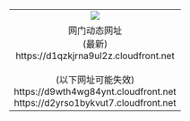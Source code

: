 ﻿<table>
  <tr></tr>
  <tr><td colspan=2 align=center><img src="https://d1qzkjrna9ul2z.cloudfront.net/Up/oGate.jpg" /></td></tr>
  <tr><td colspan=2 align=center>网门动态网址<br/>(最新)
<br>https://d1qzkjrna9ul2z.cloudfront.net
<br/><br/>(以下网址可能失效)
<br>https://d9wth4wg84ynt.cloudfront.net
<br>https://d2yrso1bykvut7.cloudfront.net
    </td>
  </tr>
</table>

